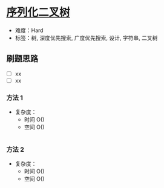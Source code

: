 # [序列化二叉树](https://leetcode-cn.com/problems/xu-lie-hua-er-cha-shu-lcof/)

- 难度：Hard
- 标签：树, 深度优先搜索, 广度优先搜索, 设计, 字符串, 二叉树

## 刷题思路

- [ ] xx
- [ ] xx

### 方法 1

- 复杂度：
    - 时间 O()
    - 空间 O()

``` js

```

### 方法 2

- 复杂度：
    - 时间 O()
    - 空间 O()

``` js

```
